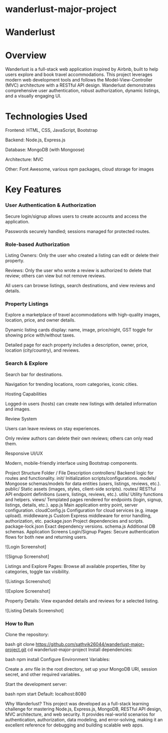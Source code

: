 # wanderlust-major-project
# Wanderlust
<h1>Overview</h1>
Wanderlust is a full-stack web application inspired by Airbnb, built to help users explore and book travel accommodations. This project leverages modern web development tools and follows the Model-View-Controller (MVC) architecture with a RESTful API design. Wanderlust demonstrates comprehensive user authentication, robust authorization, dynamic listings, and a visually engaging UI.

<h1>Technologies Used</h1>
Frontend: HTML, CSS, JavaScript, Bootstrap

Backend: Node.js, Express.js

Database: MongoDB (with Mongoose)

Architecture: MVC

Other: Font Awesome, various npm packages, cloud storage for images

<h1>Key Features</h1>
<h3>User Authentication & Authorization</h3>

Secure login/signup allows users to create accounts and access the application.

Passwords securely handled; sessions managed for protected routes.

<h3>Role-based Authorization</h3>

Listing Owners: Only the user who created a listing can edit or delete their property.

Reviews: Only the user who wrote a review is authorized to delete that review; others can view but not remove reviews.

All users can browse listings, search destinations, and view reviews and details.

<h3>Property Listings</h3>

Explore a marketplace of travel accommodations with high-quality images, location, price, and owner details.

Dynamic listing cards display: name, image, price/night, GST toggle for showing price with/without taxes.

Detailed page for each property includes a description, owner, price, location (city/country), and reviews.

<h3>Search & Explore</h3>

Search bar for destinations.

Navigation for trending locations, room categories, iconic cities.

Hosting Capabilities

Logged-in users (hosts) can create new listings with detailed information and images.

Review System

Users can leave reviews on stay experiences.

Only review authors can delete their own reviews; others can only read them.

Responsive UI/UX

Modern, mobile-friendly interface using Bootstrap components.

Project Structure
Folder / File	Description
controllers/	Backend logic for routes and functionality.
init/	Initialization scripts/configurations.
models/	Mongoose schemas/models for data entities (users, listings, reviews, etc.).
public/	Static assets (images, styles, client-side scripts).
routes/	RESTful API endpoint definitions (users, listings, reviews, etc.).
utils/	Utility functions and helpers.
views/	Templated pages rendered for endpoints (login, signup, listings, details, etc.).
app.js	Main application entry point, server configuration.
cloudConfig.js	Configuration for cloud services (e.g. image upload).
middleware.js	Custom Express middleware for error handling, authorization, etc.
package.json	Project dependencies and scripts.
package-lock.json	Exact dependency versions.
schema.js	Additional DB schemas.
Application Screens
Login/Signup Pages: Secure authentication flows for both new and returning users.

![Login Screenshot]

![Signup Screenshot]

Listings and Explore Pages: Browse all available properties, filter by categories, toggle tax visibility.

![Listings Screenshot]

![Explore Screenshot]

Property Details: View expanded details and reviews for a selected listing.

![Listing Details Screenshot]

<h3>How to Run</h3>
Clone the repository:

bash
git clone https://github.com/sathvik26044/wanderlust-major-project.git
cd wanderlust-major-project
Install dependencies:

bash
npm install
Configure Environment Variables:

Create a .env file in the root directory, set up your MongoDB URI, session secret, and other required variables.

Start the development server:

bash
npm start
Default: localhost:8080

Why Wanderlust?
This project was developed as a full-stack learning challenge for mastering Node.js, Express.js, MongoDB, RESTful API design, MVC architecture, and web security. It provides real-world scenarios for authentication, authorization, data modeling, and error-solving, making it an excellent reference for debugging and building scalable web apps.

